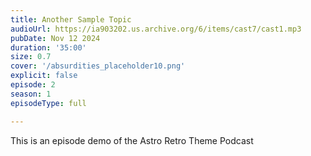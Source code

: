 ```yaml
---
title: Another Sample Topic
audioUrl: https://ia903202.us.archive.org/6/items/cast7/cast1.mp3
pubDate: Nov 12 2024
duration: '35:00'
size: 0.7
cover: '/absurdities_placeholder10.png'
explicit: false
episode: 2
season: 1
episodeType: full

---
```

This is an episode demo of the Astro Retro Theme Podcast
